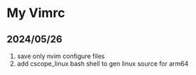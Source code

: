 # My Vimrc

## 2024/05/26
1. save only nvim configure files
2. add cscope_linux bash shell to gen linux source for arm64
